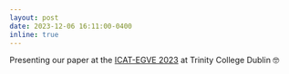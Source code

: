 ```yaml
---
layout: post
date: 2023-12-06 16:11:00-0400
inline: true
---
```


Presenting our paper at the [ICAT-EGVE 2023](https://gv2.scss.tcd.ie/icategve2023/) at Trinity College Dublin 🤓